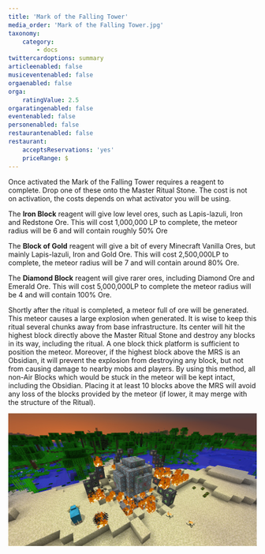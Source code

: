 ```yaml
---
title: 'Mark of the Falling Tower'
media_order: 'Mark of the Falling Tower.jpg'
taxonomy:
    category:
        - docs
twittercardoptions: summary
articleenabled: false
musiceventenabled: false
orgaenabled: false
orga:
    ratingValue: 2.5
orgaratingenabled: false
eventenabled: false
personenabled: false
restaurantenabled: false
restaurant:
    acceptsReservations: 'yes'
    priceRange: $
---
```


Once activated the Mark of the Falling Tower requires a reagent to complete. Drop one of these onto the Master Ritual Stone. The cost is not on activation, the costs depends on what activator you will be using.

The **Iron Block** reagent will give low level ores, such as Lapis-lazuli, Iron and Redstone Ore. This will cost 1,000,000 LP to complete, the meteor radius will be 6 and will contain roughly 50% Ore

The **Block of Gold** reagent will give a bit of every Minecraft Vanilla Ores, but mainly Lapis-lazuli, Iron and Gold Ore. This will cost 2,500,000LP to complete, the meteor radius will be 7 and will contain around 80% Ore.

The **Diamond Block** reagent will give rarer ores, including Diamond Ore and Emerald Ore. This will cost 5,000,000LP to complete the meteor radius will be 4 and will contain 100% Ore.

Shortly after the ritual is completed, a meteor full of ore will be generated. This meteor causes a large explosion when generated. It is wise to keep this ritual several chunks away from base infrastructure. Its center will hit the highest block directly above the Master Ritual Stone and destroy any blocks in its way, including the ritual. A one block thick platform is sufficient to position the meteor. Moreover, if the highest block above the MRS is an Obsidian, it will prevent the explosion from destroying any block, but not from causing damage to nearby mobs and players. By using this method, all non-Air Blocks which would be stuck in the meteor will be kept intact, including the Obsidian. Placing it at least 10 blocks above the MRS will avoid any loss of the blocks provided by the meteor (if lower, it may merge with the structure of the Ritual).

![](Mark%20of%20the%20Falling%20Tower.jpg)



